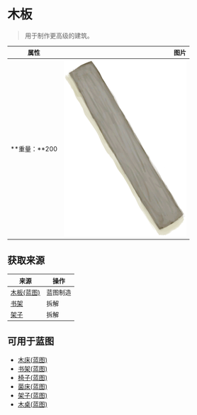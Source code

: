 # 木板  
> 用于制作更高级的建筑。  
  
  属性  |   图片   
 ----  |  ----:   
 **重量：**200  |  ![](Sprite/Plank.png)   
  
## 获取来源  
来源  |  操作  
----  |  ----  
[木板(蓝图)](Bp_Planks.md)  |  蓝图制造  
[书架](Bookshelf.md)  |  拆解  
[架子](Shelf.md)  |  拆解  
## 可用于蓝图  
- [木床(蓝图)](Bp_BedWooden.md)  
- [书架(蓝图)](Bp_Bookshelf.md)  
- [椅子(蓝图)](Bp_Chair.md)  
- [菌床(蓝图)](Bp_MushroomBed.md)  
- [架子(蓝图)](Bp_Shelf.md)  
- [木桌(蓝图)](Bp_Table.md)  
  
  
